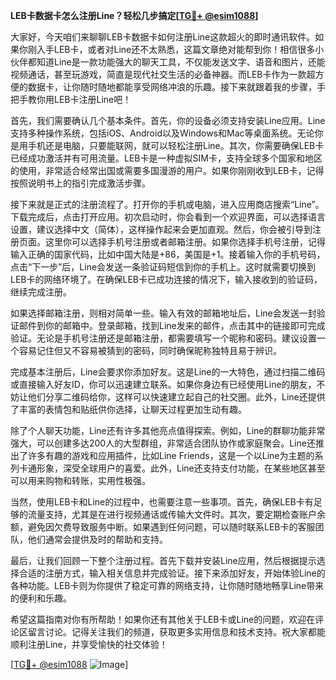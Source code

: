 **LEB卡数据卡怎么注册Line？轻松几步搞定[[TG💪+ @esim1088](https://t.me/s/esim1088)]**

大家好，今天咱们来聊聊LEB卡数据卡如何注册Line这款超火的即时通讯软件。如果你刚入手LEB卡，或者对Line还不太熟悉，这篇文章绝对能帮到你！相信很多小伙伴都知道Line是一款功能强大的聊天工具，不仅能发送文字、语音和图片，还能视频通话，甚至玩游戏，简直是现代社交生活的必备神器。而LEB卡作为一款超方便的数据卡，让你随时随地都能享受网络冲浪的乐趣。接下来就跟着我的步骤，手把手教你用LEB卡注册Line吧！

首先，我们需要确认几个基本条件。首先，你的设备必须支持安装Line应用。Line支持多种操作系统，包括iOS、Android以及Windows和Mac等桌面系统。无论你是用手机还是电脑，只要能联网，就可以轻松注册Line。其次，你需要确保LEB卡已经成功激活并有可用流量。LEB卡是一种虚拟SIM卡，支持全球多个国家和地区的使用，非常适合经常出国或需要多国漫游的用户。如果你刚刚收到LEB卡，记得按照说明书上的指引完成激活步骤。

接下来就是正式的注册流程了。打开你的手机或电脑，进入应用商店搜索“Line”。下载完成后，点击打开应用。初次启动时，你会看到一个欢迎界面，可以选择语言设置，建议选择中文（简体），这样操作起来会更加直观。然后，你会被引导到注册页面。这里你可以选择手机号注册或者邮箱注册。如果你选择手机号注册，记得输入正确的国家代码，比如中国大陆是+86，美国是+1。接着输入你的手机号码，点击“下一步”后，Line会发送一条验证码短信到你的手机上。这时就需要切换到LEB卡的网络环境了。在确保LEB卡已成功连接的情况下，输入接收到的验证码，继续完成注册。

如果选择邮箱注册，则相对简单一些。输入有效的邮箱地址后，Line会发送一封验证邮件到你的邮箱中。登录邮箱，找到Line发来的邮件，点击其中的链接即可完成验证。无论是手机号注册还是邮箱注册，都需要填写一个昵称和密码。建议设置一个容易记住但又不容易被猜到的密码，同时确保昵称独特且易于辨识。

完成基本注册后，Line会要求你添加好友。这是Line的一大特色，通过扫描二维码或直接输入好友ID，你可以迅速建立联系。如果你身边有已经使用Line的朋友，不妨让他们分享二维码给你，这样可以快速建立起自己的社交圈。此外，Line还提供了丰富的表情包和贴纸供你选择，让聊天过程更加生动有趣。

除了个人聊天功能，Line还有许多其他亮点值得探索。例如，Line的群聊功能非常强大，可以创建多达200人的大型群组，非常适合团队协作或家庭聚会。Line还推出了许多有趣的游戏和应用插件，比如Line Friends，这是一个以Line为主题的系列卡通形象，深受全球用户的喜爱。此外，Line还支持支付功能，在某些地区甚至可以用来购物和转账，实用性极强。

当然，使用LEB卡和Line的过程中，也需要注意一些事项。首先，确保LEB卡有足够的流量支持，尤其是在进行视频通话或传输大文件时。其次，要定期检查账户余额，避免因欠费导致服务中断。如果遇到任何问题，可以随时联系LEB卡的客服团队，他们通常会提供及时的帮助和支持。

最后，让我们回顾一下整个注册过程。首先下载并安装Line应用，然后根据提示选择合适的注册方式，输入相关信息并完成验证。接下来添加好友，开始体验Line的各种功能。LEB卡则为你提供了稳定可靠的网络支持，让你随时随地畅享Line带来的便利和乐趣。

希望这篇指南对你有所帮助！如果你还有其他关于LEB卡或Line的问题，欢迎在评论区留言讨论。记得关注我们的频道，获取更多实用信息和技术支持。祝大家都能顺利注册Line，并享受愉快的社交体验！

[[TG💪+ @esim1088](https://t.me/s/esim1088) ![Image](https://i.postimg.cc/4NQfJmqS/Snipaste-2025-05-13-00-14-12.png)]